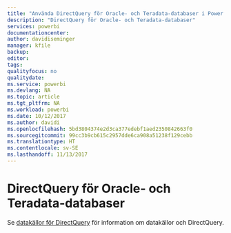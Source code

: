 ```yaml
---
title: "Använda DirectQuery för Oracle- och Teradata-databaser i Power BI"
description: "DirectQuery för Oracle- och Teradata-databaser"
services: powerbi
documentationcenter: 
author: davidiseminger
manager: kfile
backup: 
editor: 
tags: 
qualityfocus: no
qualitydate: 
ms.service: powerbi
ms.devlang: NA
ms.topic: article
ms.tgt_pltfrm: NA
ms.workload: powerbi
ms.date: 10/12/2017
ms.author: davidi
ms.openlocfilehash: 5bd3804374e2d3ca377edebf1aed2350842663f0
ms.sourcegitcommit: 99cc3b9cb615c2957dde6ca908a51238f129cebb
ms.translationtype: HT
ms.contentlocale: sv-SE
ms.lasthandoff: 11/13/2017
---
```

# <a name="directquery-for-oracle-and-teradata-databases"></a>DirectQuery för Oracle- och Teradata-databaser
Se [datakällor för DirectQuery](desktop-directquery-data-sources.md) för information om datakällor och DirectQuery.

